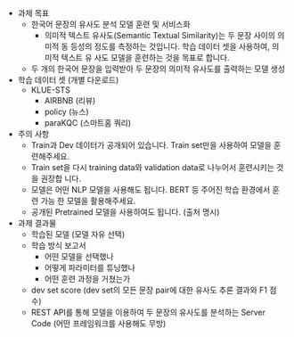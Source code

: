 - 과제 목표
    - 한국어 문장의 유사도 분석 모델 훈련 및 서비스화
        - 의미적 텍스트 유사도(Semantic Textual Similarity)는 두 문장 사이의 의미적 동 등성의 정도를 측정하는 것입니다. 학습 데이터 셋을 사용하여, 의미적 텍스트 유 사도 모델을 훈련하는 것을 목표로 합니다.
    - 두 개의 한국어 문장을 입력받아 두 문장의 의미적 유사도를 출력하는 모델 생성
- 학습 데이터 셋 (개별 다운로드)
    - KLUE-STS
        - AIRBNB (리뷰)
        - policy (뉴스)
        - paraKQC (스마트홈 쿼리)
- 주의 사항
    - Train과 Dev 데이터가 공개되어 있습니다. Train set만을 사용하여 모델을 훈련해주세요.
    - Train set을 다시 training data와 validation data로 나누어서 훈련시키는 것을 권장합 니다.
    - 모델은 어떤 NLP 모델을 사용해도 됩니다. BERT 등 주어진 학습 환경에서 훈련 가능 한 모델을 활용해주세요.
    - 공개된 Pretrained 모델을 사용하여도 됩니다. (출처 명시)
- 과제 결과물
    - 학습된 모델 (모델 자유 선택)
    - 학습 방식 보고서
        - 어떤 모델을 선택했나
        - 어떻게 파라미터를 튜닝했나
        - 어떤 훈련 과정을 거쳤는가
    - dev set score (dev set의 모든 문장 pair에 대한 유사도 추론 결과와 F1 점수)
    - REST API를 통해 모델을 이용하여 두 문장의 유사도를 분석하는 Server Code (어떤 프레임워크를 사용해도 무방)
